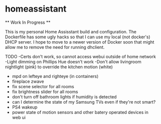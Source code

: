 # homeassistant

** Work In Progress **

This is my personal Home Assisstant build and configuration. The Dockerfile has some ugly hacks so that I can use my local (not docker's) DHCP server. I hope to move to a newer version of Docker soon that might allow me to remove the need for running dhclient.

TODO
-Certs don't work, so cannot access webui outside of home network
-Light dimming on Phillips Hue doesn't work
-Don't allow livingroom nightlight (pink) to override the kitchen motion (white)
- mpd on lefteye and righteye (in containers)
- fireplace zwave
- fix scene selector for all rooms
- fix brightness slider for all rooms
- don't turn off bathroom lights if humidity is detected
- can I determine the state of my Samsung TVs even if they're not smart?
- PS4 wakeup
- power state of motion sensors and other batery operated devices in web ui